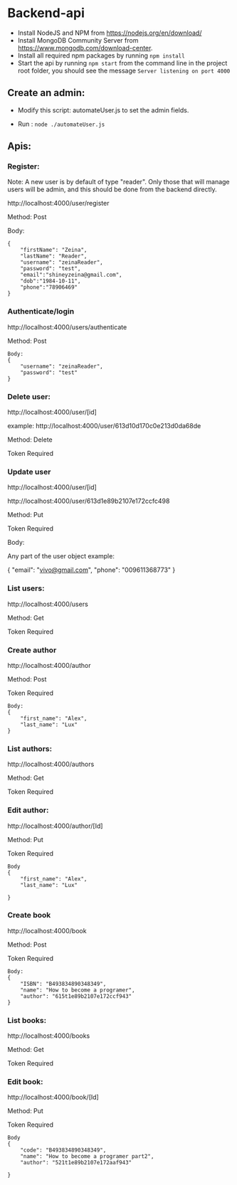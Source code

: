 # Backend-api
- Install NodeJS and NPM from  https://nodejs.org/en/download/
- Install MongoDB Community Server from  https://www.mongodb.com/download-center.
- Install all required npm packages by running ```npm install```
- Start the api by running ```npm start``` from the command line in the project root folder, you should see the message ```Server listening on port 4000```

## Create an admin:
- Modify this script: automateUser.js to set the admin fields.

- Run : ```node ./automateUser.js```

## Apis:

### Register:
Note: A new user is by default of type "reader". Only those that will manage users will be admin, and this should be done from the backend directly.

http://localhost:4000/user/register

Method: Post

Body: 
```
{
    "firstName": "Zeina",
    "lastName": "Reader",
    "username": "zeinaReader",
    "password": "test",
    "email":"shineyzeina@gmail.com",
    "dob":"1984-10-11",
    "phone":"78906469"
} 

```
### Authenticate/login

http://localhost:4000/users/authenticate

Method: Post
```
Body:
{
    "username": "zeinaReader",
    "password": "test"
}
```


### Delete user:
http://localhost:4000/user/[id]

example: http://localhost:4000/user/613d10d170c0e213d0da68de

Method: Delete

Token Required


### Update user
http://localhost:4000/user/[id]

http://localhost:4000/user/613d1e89b2107e172ccfc498

Method: Put

Token Required

Body:

Any part of the user object example:

{
    "email": "vivo@gmail.com",
    "phone": "009611368773"
}

### List users:

http://localhost:4000/users

Method: Get

Token Required

### Create author
http://localhost:4000/author

Method: Post

Token Required
```
Body:
{
    "first_name": "Alex",
    "last_name": "Lux"
}
```

### List authors:

http://localhost:4000/authors

Method: Get

Token Required

### Edit author:

http://localhost:4000/author/[Id]

Method: Put

Token Required
```
Body
{
    "first_name": "Alex",
    "last_name": "Lux"

}
```


### Create book
http://localhost:4000/book

Method: Post

Token Required
```
Body:
{
    "ISBN": "B493834890348349",
    "name": "How to become a programer",
    "author": "615t1e89b2107e172ccf943"
}
```

### List books:

http://localhost:4000/books

Method: Get

Token Required

### Edit book:

http://localhost:4000/book/[Id]

Method: Put

Token Required
```
Body
{
    "code": "B493834890348349",
    "name": "How to become a programer part2",
    "author": "521t1e89b2107e172aaf943"

}
```
 
